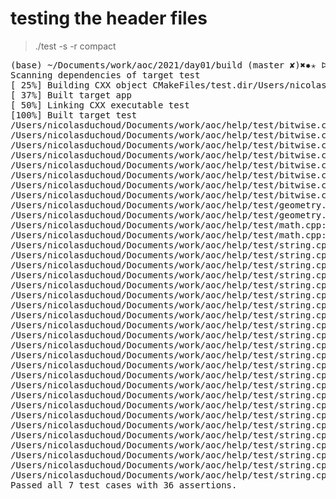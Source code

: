 # testing the header files

> ./test -s -r compact

<pre>
(base) ~/Documents/work/aoc/2021/day01/build (master ✘)✖✹✭ ᐅ make -j12; ./test -s -r compact
Scanning dependencies of target test
[ 25%] Building CXX object CMakeFiles/test.dir/Users/nicolasduchoud/Documents/work/aoc/help/test/bitwise.cpp.o
[ 37%] Built target app
[ 50%] Linking CXX executable test
[100%] Built target test
/Users/nicolasduchoud/Documents/work/aoc/help/test/bitwise.cpp:14: PASSED: ((a) |= (1ULL<<(bit))) == bitset.to_ulong() for: 1 == 1
/Users/nicolasduchoud/Documents/work/aoc/help/test/bitwise.cpp:14: PASSED: ((a) |= (1ULL<<(bit))) == bitset.to_ulong() for: 3 == 3
/Users/nicolasduchoud/Documents/work/aoc/help/test/bitwise.cpp:14: PASSED: ((a) |= (1ULL<<(bit))) == bitset.to_ulong() for: 7 == 7
/Users/nicolasduchoud/Documents/work/aoc/help/test/bitwise.cpp:14: PASSED: ((a) |= (1ULL<<(bit))) == bitset.to_ulong() for: 15 == 15
/Users/nicolasduchoud/Documents/work/aoc/help/test/bitwise.cpp:21: PASSED: ((a) &= ~(1ULL<<(bit))) == bitset.to_ulong() for: 0 == 0
/Users/nicolasduchoud/Documents/work/aoc/help/test/bitwise.cpp:21: PASSED: ((a) &= ~(1ULL<<(bit))) == bitset.to_ulong() for: 0 == 0
/Users/nicolasduchoud/Documents/work/aoc/help/test/bitwise.cpp:21: PASSED: ((a) &= ~(1ULL<<(bit))) == bitset.to_ulong() for: 0 == 0
/Users/nicolasduchoud/Documents/work/aoc/help/test/bitwise.cpp:21: PASSED: ((a) &= ~(1ULL<<(bit))) == bitset.to_ulong() for: 0 == 0
/Users/nicolasduchoud/Documents/work/aoc/help/test/geometry.cpp:6: PASSED: Cube(1) == 1 for: 1 == 1
/Users/nicolasduchoud/Documents/work/aoc/help/test/geometry.cpp:7: PASSED: Cube(2) == 8 for: 8 == 8
/Users/nicolasduchoud/Documents/work/aoc/help/test/math.cpp:6: PASSED: add(3,5,44) == 8 for: 8 == 8
/Users/nicolasduchoud/Documents/work/aoc/help/test/math.cpp:7: PASSED: add(3,5,4) == 4 for: 4 == 4
/Users/nicolasduchoud/Documents/work/aoc/help/test/string.cpp:8: PASSED: sub_str(test, ',', first, second) == true for: true == true
/Users/nicolasduchoud/Documents/work/aoc/help/test/string.cpp:9: PASSED: first.compare("first") == 0 for: 0 == 0
/Users/nicolasduchoud/Documents/work/aoc/help/test/string.cpp:10: PASSED: !(first.compare("fist") == 0) for: !(-1 == 0)
/Users/nicolasduchoud/Documents/work/aoc/help/test/string.cpp:11: PASSED: second.compare("second") == 0 for: 0 == 0
/Users/nicolasduchoud/Documents/work/aoc/help/test/string.cpp:12: PASSED: !(second.compare("secondo") == 0) for: !(-1 == 0)
/Users/nicolasduchoud/Documents/work/aoc/help/test/string.cpp:13: PASSED: sub_str(test, ',', first, second) == true for: true == true
/Users/nicolasduchoud/Documents/work/aoc/help/test/string.cpp:14: PASSED: first.compare("first") == 0 for: 0 == 0
/Users/nicolasduchoud/Documents/work/aoc/help/test/string.cpp:15: PASSED: !(first.compare("fist") == 0) for: !(-1 == 0)
/Users/nicolasduchoud/Documents/work/aoc/help/test/string.cpp:16: PASSED: second.compare("second") == 0 for: 0 == 0
/Users/nicolasduchoud/Documents/work/aoc/help/test/string.cpp:17: PASSED: !(second.compare("secondo") == 0) for: !(-1 == 0)
/Users/nicolasduchoud/Documents/work/aoc/help/test/string.cpp:18: PASSED: sub_str(test, ':', first, second) == false for: false == false
/Users/nicolasduchoud/Documents/work/aoc/help/test/string.cpp:19: PASSED: !(first.compare("first") == 0) for: !(-1 == 0)
/Users/nicolasduchoud/Documents/work/aoc/help/test/string.cpp:20: PASSED: !(second.compare("second") == 0) for: !(-1 == 0)
/Users/nicolasduchoud/Documents/work/aoc/help/test/string.cpp:28: PASSED: out.at(0).compare("first") == 0 for: 0 == 0
/Users/nicolasduchoud/Documents/work/aoc/help/test/string.cpp:29: PASSED: out.at(1).compare("second") == 0 for: 0 == 0
/Users/nicolasduchoud/Documents/work/aoc/help/test/string.cpp:30: PASSED: out.at(2).compare("third") == 0 for: 0 == 0
/Users/nicolasduchoud/Documents/work/aoc/help/test/string.cpp:31: PASSED: !(out.at(2).compare("first") == 0) for: !(14 == 0)
/Users/nicolasduchoud/Documents/work/aoc/help/test/string.cpp:37: PASSED: checkString(input) == false for: false == false
/Users/nicolasduchoud/Documents/work/aoc/help/test/string.cpp:39: PASSED: checkString(input) == true for: true == true
/Users/nicolasduchoud/Documents/work/aoc/help/test/string.cpp:44: PASSED: checkStringToSet(input).size() == 0 for: 0 == 0
/Users/nicolasduchoud/Documents/work/aoc/help/test/string.cpp:46: PASSED: checkStringToSet(input).size() == 1 for: 1 == 1
/Users/nicolasduchoud/Documents/work/aoc/help/test/string.cpp:49: PASSED: search == test.end() for: {?} == {?}
/Users/nicolasduchoud/Documents/work/aoc/help/test/string.cpp:51: PASSED: checkStringToSet(input).size() == 2 for: 2 == 2
/Users/nicolasduchoud/Documents/work/aoc/help/test/string.cpp:54: PASSED: search != test.end() for: {?} != {?}
Passed all 7 test cases with 36 assertions.
</pre>